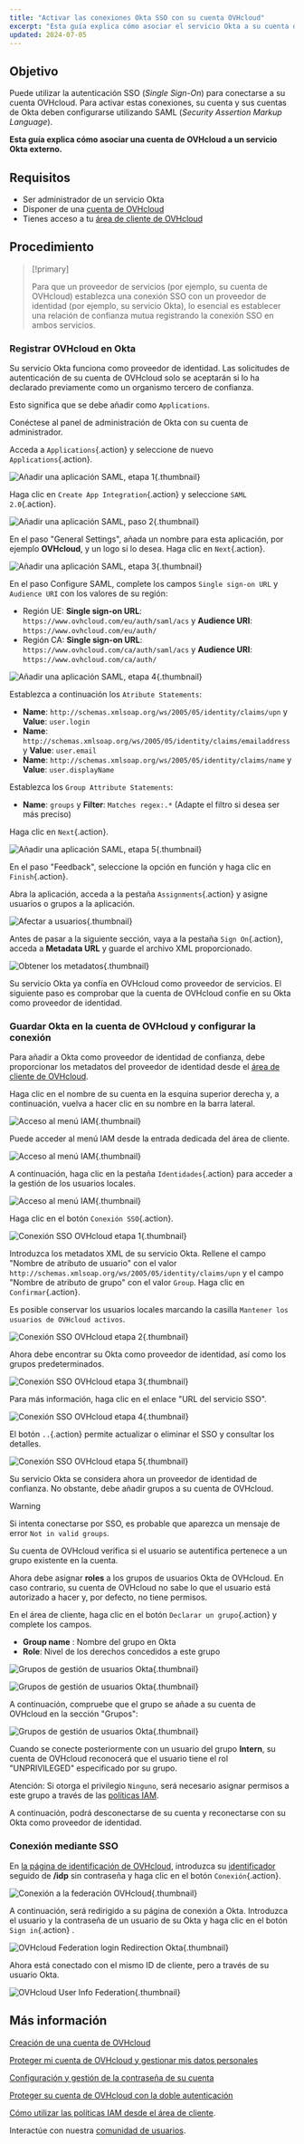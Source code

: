 ```yaml
---
title: "Activar las conexiones Okta SSO con su cuenta OVHcloud"
excerpt: "Esta guía explica cómo asociar el servicio Okta a su cuenta de OVHcloud a través de SAML 2.0"
updated: 2024-07-05
---
```


## Objetivo

Puede utilizar la autenticación SSO (*Single Sign-On*) para conectarse a su cuenta OVHcloud. Para activar estas conexiones, su cuenta y sus cuentas de Okta deben configurarse utilizando SAML (*Security Assertion Markup Language*).

**Esta guía explica cómo asociar una cuenta de OVHcloud a un servicio Okta externo.**

## Requisitos

- Ser administrador de un servicio Okta
- Disponer de una [cuenta de OVHcloud](/pages/account_and_service_management/account_information/ovhcloud-account-creation)
- Tienes acceso a tu [área de cliente de OVHcloud](https://www.ovh.com/auth/?action=gotomanager&from=https://www.ovh.es/&ovhSubsidiary=es)

## Procedimiento

> [!primary]
>
> Para que un proveedor de servicios (por ejemplo, su cuenta de OVHcloud) establezca una conexión SSO con un proveedor de identidad (por ejemplo, su servicio Okta), lo esencial es establecer una relación de confianza mutua registrando la conexión SSO en ambos servicios.
>

### Registrar OVHcloud en Okta

Su servicio Okta funciona como proveedor de identidad. Las solicitudes de autenticación de su cuenta de OVHcloud solo se aceptarán si lo ha declarado previamente como un organismo tercero de confianza.

Esto significa que se debe añadir como `Applications`.

Conéctese al panel de administración de Okta con su cuenta de administrador.

Acceda a `Applications`{.action} y seleccione de nuevo `Applications`{.action}.

![Añadir una aplicación SAML, etapa 1](images/OKTA_add_application_step1.png){.thumbnail}

Haga clic en `Create App Integration`{.action} y seleccione `SAML 2.0`{.action}.

![Añadir una aplicación SAML, paso 2](images/OKTA_add_application_step2.png){.thumbnail}

En el paso "General Settings", añada un nombre para esta aplicación, por ejemplo **OVHcloud**, y un logo si lo desea. Haga clic en `Next`{.action}.

![Añadir una aplicación SAML, etapa 3](images/OKTA_add_application_step3.png){.thumbnail}

En el paso Configure SAML, complete los campos `Single sign-on URL` y `Audience URI` con los valores de su región:

- Región UE: **Single sign-on URL**: `https://www.ovhcloud.com/eu/auth/saml/acs` y **Audience URI**: `https://www.ovhcloud.com/eu/auth/`
- Región CA: **Single sign-on URL**: `https://www.ovhcloud.com/ca/auth/saml/acs` y **Audience URI**: `https://www.ovhcloud.com/ca/auth/`

![Añadir una aplicación SAML, etapa 4](images/OKTA_add_application_step4.png){.thumbnail}

Establezca a continuación los `Atribute Statements`:

- **Name**: `http://schemas.xmlsoap.org/ws/2005/05/identity/claims/upn` y **Value**: `user.login`
- **Name**: `http://schemas.xmlsoap.org/ws/2005/05/identity/claims/emailaddress` y **Value**: `user.email`
- **Name**: `http://schemas.xmlsoap.org/ws/2005/05/identity/claims/name` y **Value**: `user.displayName`

Establezca los `Group Attribute Statements`:

- **Name**: `groups` y **Filter**: `Matches regex:.*` (Adapte el filtro si desea ser más preciso)

Haga clic en `Next`{.action}.

![Añadir una aplicación SAML, etapa 5](images/OKTA_add_application_step5.png){.thumbnail}

En el paso "Feedback", seleccione la opción en función y haga clic en `Finish`{.action}.

Abra la aplicación, acceda a la pestaña `Assignments`{.action} y asigne usuarios o grupos a la aplicación.

![Afectar a usuarios](images/OKTA_add_user.png){.thumbnail}

Antes de pasar a la siguiente sección, vaya a la pestaña `Sign On`{.action}, acceda a **Metadata URL** y guarde el archivo XML proporcionado.

![Obtener los metadatos](images/OKTA_retrieve_metadata.png){.thumbnail}

Su servicio Okta ya confía en OVHcloud como proveedor de servicios. El siguiente paso es comprobar que la cuenta de OVHcloud confíe en su Okta como proveedor de identidad.

### Guardar Okta en la cuenta de OVHcloud y configurar la conexión

Para añadir a Okta como proveedor de identidad de confianza, debe proporcionar los metadatos del proveedor de identidad desde el [área de cliente de OVHcloud](https://www.ovh.com/auth/?action=gotomanager&from=https://www.ovh.es/&ovhSubsidiary=es).

Haga clic en el nombre de su cuenta en la esquina superior derecha y, a continuación, vuelva a hacer clic en su nombre en la barra lateral.

![Acceso al menú IAM](images/access_to_the_IAM_menu_01.png){.thumbnail}

Puede acceder al menú IAM desde la entrada dedicada del área de cliente.

![Acceso al menú IAM](images/access_to_the_IAM_menu_02.png){.thumbnail}

A continuación, haga clic en la pestaña `Identidades`{.action} para acceder a la gestión de los usuarios locales.

![Acceso al menú IAM](images/access_to_the_IAM_menu_03.png){.thumbnail}

Haga clic en el botón `Conexión SSO`{.action}.

![Conexión SSO OVHcloud etapa 1](images/ovhcloud_user_management_connect_sso_1.png){.thumbnail}

Introduzca los metadatos XML de su servicio Okta. Rellene el campo "Nombre de atributo de usuario" con el valor `http://schemas.xmlsoap.org/ws/2005/05/identity/claims/upn` y el campo "Nombre de atributo de grupo" con el valor `Group`. Haga clic en `Confirmar`{.action}.

Es posible conservar los usuarios locales marcando la casilla `Mantener los usuarios de OVHcloud activos`.

![Conexión SSO OVHcloud etapa 2](images/ovhcloud_add_federation.png){.thumbnail}

Ahora debe encontrar su Okta como proveedor de identidad, así como los grupos predeterminados.

![Conexión SSO OVHcloud etapa 3](images/ovhcloud_add_federation_success.png){.thumbnail}

Para más información, haga clic en el enlace "URL del servicio SSO".

![Conexión SSO OVHcloud etapa 4](images/ovhcloud_idp_details.png){.thumbnail}

El botón `..`{.action} permite actualizar o eliminar el SSO y consultar los detalles.

![Conexión SSO OVHcloud etapa 5](images/ovhcloud_user_management_connect_sso_5.png){.thumbnail}

Su servicio Okta se considera ahora un proveedor de identidad de confianza. No obstante, debe añadir grupos a su cuenta de OVHcloud.

> [!warning]
> Si intenta conectarse por SSO, es probable que aparezca un mensaje de error `Not in valid groups`.
>
> Su cuenta de OVHcloud verifica si el usuario se autentifica pertenece a un grupo existente en la cuenta.
>

Ahora debe asignar **roles** a los grupos de usuarios Okta de OVHcloud. En caso contrario, su cuenta de OVHcloud no sabe lo que el usuario está autorizado a hacer y, por defecto, no tiene permisos.

En el área de cliente, haga clic en el botón `Declarar un grupo`{.action} y complete los campos.

- **Group name** : Nombre del grupo en Okta
- **Role**: Nivel de los derechos concedidos a este grupo

![Grupos de gestión de usuarios Okta](images/ovhcloud_user_management_groups_1.png){.thumbnail}

![Grupos de gestión de usuarios Okta](images/ovhcloud_user_management_groups_2.png){.thumbnail}

A continuación, compruebe que el grupo se añade a su cuenta de OVHcloud en la sección "Grupos":

![Grupos de gestión de usuarios Okta](images/ovhcloud_user_management_groups_3.png){.thumbnail}

Cuando se conecte posteriormente con un usuario del grupo **Intern**, su cuenta de OVHcloud reconocerá que el usuario tiene el rol "UNPRIVILEGED" especificado por su grupo.

Atención: Si otorga el privilegio `Ninguno`, será necesario asignar permisos a este grupo a través de las [políticas IAM](/pages/account_and_service_management/account_information/iam-policy-ui).

A continuación, podrá desconectarse de su cuenta y reconectarse con su Okta como proveedor de identidad.

### Conexión mediante SSO

En [la página de identificación de OVHcloud](https://www.ovh.com/auth/?action=gotomanager&from=https://www.ovh.es/&ovhSubsidiary=es), introduzca su [identificador](/pages/account_and_service_management/account_information/ovhcloud-account-creation#cual-es-mi-id-de-cliente) seguido de **/idp** sin contraseña y haga clic en el botón `Conexión`{.action}.

![Conexión a la federación OVHcloud](images/ovhcloud_federation_login_1.png){.thumbnail}

A continuación, será redirigido a su página de conexión a Okta. Introduzca el usuario y la contraseña de un usuario de su Okta y haga clic en el botón `Sign in`{.action} .

![OVHcloud Federation login Redirection Okta](images/OKTA_login.png){.thumbnail}

Ahora está conectado con el mismo ID de cliente, pero a través de su usuario Okta.

![OVHcloud User Info Federation](images/ovhcloud_user_infos_federation.png){.thumbnail}

## Más información

[Creación de una cuenta de OVHcloud](/pages/account_and_service_management/account_information/ovhcloud-account-creation)

[Proteger mi cuenta de OVHcloud y gestionar mis datos personales](/pages/account_and_service_management/account_information/all_about_username)

[Configuración y gestión de la contraseña de su cuenta](/pages/account_and_service_management/account_information/manage-ovh-password)

[Proteger su cuenta de OVHcloud con la doble autenticación](/pages/account_and_service_management/account_information/secure-ovhcloud-account-with-2fa)

[Cómo utilizar las políticas IAM desde el área de cliente](/pages/account_and_service_management/account_information/iam-policy-ui).

Interactúe con nuestra [comunidad de usuarios](/links/community).